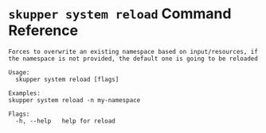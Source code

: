# `skupper system reload` Command Reference

```
Forces to overwrite an existing namespace based on input/resources, if the namespace is not provided, the default one is going to be reloaded

Usage:
  skupper system reload [flags]

Examples:
skupper system reload -n my-namespace

Flags:
  -h, --help   help for reload
```
